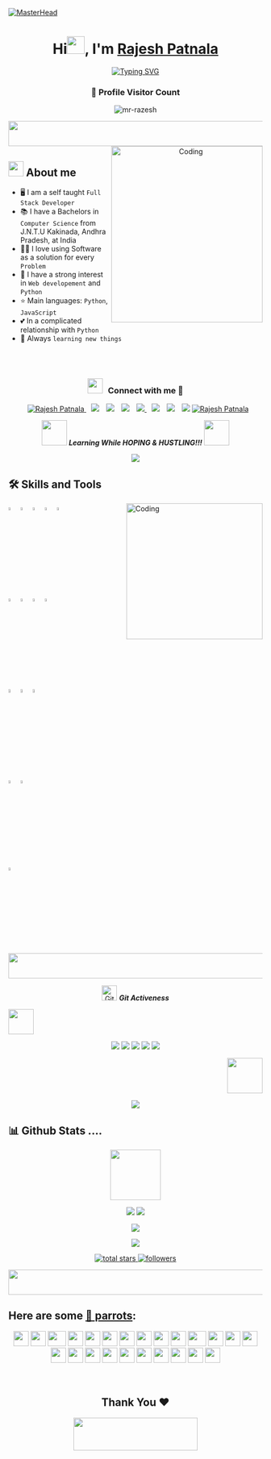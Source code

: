 [![MasterHead](https://i.postimg.cc/rF3v0tPw/banner.gif)](https://github.com/mr-razesh)
<!-- Heading Start-->

<!-- <h1 align="center">Hi <img src="https://media.giphy.com/media/hvRJCLFzcasrR4ia7z/giphy.gif" width="35">, I'm <a href="#" target="blank"> Rajesh Patnala </a> </h1>  -->
<h1 align="center">Hi<img src="https://media.giphy.com/media/hvRJCLFzcasrR4ia7z/giphy.gif" width="35">, I'm <a href="#" target="blank">Rajesh Patnala</a></h1>

<!-- Heading End-->

<!-- Typewritter Start-->

<!-- <p align="center">
  <a href="https://github.com/DenverCoder1/readme-typing-svg"><img src="https://readme-typing-svg.herokuapp.com?lines=Computer+Science+Student;Competitive+Programmer;Full+Stack+Developer;HTML%20|%20CSS%20|%20JAVA%20SCRIPT%20;Specialist%20on%20VS+Code;Always%20learning%20new%20things&center=true&width=500&height=50"></a>
</p>
-->
<!-- Typewritter End-->

<!-- Typewritter Start-->

<p align="center">
<a href="https://git.io/typing-svg"><img src="https://readme-typing-svg.demolab.com?font=Caveat&weight=600&size=45&duration=3500&pause=1200&center=true&vCenter=true&width=1080&height=100&color=FFD4B2&lines=Hi!%2C+I'm+Rajesh;I'm+a+Self+Taught+Full+Stack+Developer;Html%20|%20Css%20|%20JavaScript%20;Specialist%20on%20VS+Code;Always%20learning%20new%20things" alt="Typing SVG" /></a> </p>

<!-- Typewritter End-->

<div align=center>
  <h3><b>📍 Profile Visitor Count</b></h3>
</div>

<!-- retro visitor counter -->  
<p align="center"> <img src="https://komarev.com/ghpvc/?username=mr-razesh&label=Profile%20views&color=7743DB&style=flat" alt="mr-razesh"/></p>

<!-- GIF -->
<p  align="center">
<img src="https://i.imgur.com/dBaSKWF.gif" height="50" width="1000"> 

<!-- side gif -->
<img align="right" width=300px height=350 alt="Coding" src="https://i.postimg.cc/QtV1F97b/code.gif"/>

## <img src="https://user-images.githubusercontent.com/63050133/156777293-72a6e681-2582-4a9d-ad92-09d1181d47c7.gif" width="30px">  About me
- :desktop_computer: I am a self taught `Full Stack Developer`
- :books: I have a Bachelors in `Computer Science` from J.N.T.U Kakinada, Andhra Pradesh, at India
- :man_technologist: I love using Software as a solution for every `Problem`
- :pencil: I have a strong interest in `Web developement` and `Python`
- :star: Main languages: `Python`, `JavaScript`
- :two_hearts: In a complicated relationship with `Python`
- :crossed_fingers: Always `learning new things`
<br/>

<br/>
<h3 align="center" > <img src="https://media.giphy.com/media/iY8CRBdQXODJSCERIr/giphy.gif" width="30" height="30" style="margin-right: 10px;">Connect with me 🤝 </h3>

<p align="center">
<div align="center"  class="icons-social" style="margin-left: 10px;">
	<a href="###################################">
			<img border="0" alt="Rajesh Patnala" src="https://img.icons8.com/external-itim2101-lineal-color-itim2101/40/000000/external-resume-business-recruitment-itim2101-lineal-color-itim2101.png"/>
	</a>
        <a style="margin-left: 10px;"  target="_blank" href="https://www.linkedin.com/in/iam-rajesh-patnala">
			<img src="https://img.icons8.com/doodle/40/000000/linkedin--v2.png"></a>
        <a style="margin-left: 10px;" target="_blank" href="https://github.com/iam-rajesh-patnala">
			<img src="https://img.icons8.com/doodle/40/000000/github--v1.png"></a>
	<a style="margin-left: 10px;" target="_blank" href="https://stackoverflow.com/users/20645393/rajesh-patnala">
			<img src="https://img.icons8.com/external-tal-revivo-color-tal-revivo/40/000000/external-stack-overflow-is-a-question-and-answer-site-for-professional-logo-color-tal-revivo.png"></a>
	<a style="margin-left: 10px;" target="_blank" href="https://dev.to/iam_rajesh_patnala">				
			<img src="https://img.icons8.com/external-soft-fill-juicy-fish/40/null/external-developer-devops-soft-fill-soft-fill-juicy-fish-2.png"/>
        <a style="margin-left: 10px;" target="_blank" href="https://instagram.com/iam_rajesh_patnala">
			<img src="https://img.icons8.com/doodle/40/000000/instagram-new--v2.png"></a>
	<a style="margin-left: 10px;" target="_blank" href="https://twitter.com/rajesh__patnala">
			<img src="https://img.icons8.com/doodle/1x/twitter-squared--v2.png" ></a>
	<a style="margin-left: 10px;" target="_blank" href="https://www.youtube.com/channel/UCfnecICHhYkB3jTn4eAplEw">
			<img src="https://img.icons8.com/doodle/1x/youtube--v2.png" ></a>
	<a href="mailto:iamrajeshpatnala@gmail.com">
			<img border="0" alt="Rajesh Patnala" src="https://img.icons8.com/doodle/38/000000/gmail-new.png"/>
	</a>
</div>
</p>

<p align="center">
	<img src="https://media.giphy.com/media/VgCDAzcKvsR6OM0uWg/giphy.gif" width="50" /> <b><i>Learning While HOPING & HUSTLING!!!</i></b> <img src="https://media.giphy.com/media/7j2hfyeVcDtf2/giphy.gif" width="50" />
</p>

<!-- GIF -->
<p  align="center">
<img src="https://user-images.githubusercontent.com/73097560/115834477-dbab4500-a447-11eb-908a-139a6edaec5c.gif"/> 
	
<h2>🛠 Skills and Tools</h2>
<img align="right" width=270px height=270 alt="Coding" src="https://camo.githubusercontent.com/e3d1fea4eac3fce0a73c2e788d8dbcb42c28dea93c35b2eb1b014fc2c664e560/68747470733a2f2f6d656469612e67697068792e636f6d2f6d656469612f517670715443694563777476783677774a4b2f67697068792e676966"/>
  <p>
    <code><img width="4%" src="https://www.vectorlogo.zone/logos/python/python-icon.svg"></code>
    <code><img width="4%" src="https://www.vectorlogo.zone/logos/nodejs/nodejs-icon.svg"></code>
    <code><img width="4%" src="https://www.vectorlogo.zone/logos/reactjs/reactjs-icon.svg"></code>
    <code><img width="4%" src="https://www.vectorlogo.zone/logos/w3_html5/w3_html5-icon.svg"></code>
    <code><img width="4%" src="https://www.vectorlogo.zone/logos/w3_css/w3_css-icon.svg"></code>
    <br/>
    <br/>
    <code><img width="4%" src="https://upload.vectorlogo.zone/logos/javascript/images/239ec8a4-163e-4792-83b6-3f6d96911757.svg"></code>
    <code><img width="4%" src="https://www.vectorlogo.zone/logos/visualstudio_code/visualstudio_code-icon.svg"></code>
    <code><img width="4%" src="https://www.vectorlogo.zone/logos/mongodb/mongodb-icon.svg"></code>
    <code><img width="4%" src="https://www.vectorlogo.zone/logos/nodejs/nodejs-icon.svg"></code>
    <br/>
    <br/>
    <code><img width="4%" src="https://seeklogo.com/images/A/atom-logo-19BD90FF87-seeklogo.com.png"></code>
    <code><img width="4%" src="https://cdn.iconscout.com/icon/free/png-256/discord-4408614-3649972.png"></code>
    <code><img width="4%" src="https://upload.wikimedia.org/wikipedia/commons/thumb/a/af/Adobe_Photoshop_CC_icon.svg/640px-Adobe_Photoshop_CC_icon.svg.png"></code>
    <br/>
    <br/>
    <code><img width="4%" src="https://www.vectorlogo.zone/logos/amazon_aws/amazon_aws-icon.svg"></code>
    <code><img width="4%" src="https://www.vectorlogo.zone/logos/git-scm/git-scm-icon.svg"></code>
    <br/>
    <br/>
    <code><img width="4%" src="https://seeklogo.com/images/G/github-colored-logo-FDDF6EB1F0-seeklogo.com.png"></code>
  </p>
<!-- GIF -->
<p  align="center">
<img src="https://i.imgur.com/dBaSKWF.gif" height="50" width="1000">

	
	
<p align="center">
<img src="https://media.giphy.com/media/W5eoZHPpUx9sapR0eu/giphy.gif" width="30" alt="Git"/>&nbsp;<i><b>Git Activeness</b></i>
</p>

<!-- pencil -->
<p align="left">
<img src="https://c.tenor.com/XSbD902n1fwAAAAi/rennen-fast.gif" width="50">

<p align="center">
<img src="http://github-profile-summary-cards.vercel.app/api/cards/profile-details?username=iam-rajesh-patnala&theme=tokyonight">
<img src="http://github-profile-summary-cards.vercel.app/api/cards/repos-per-language?username=iam-rajesh-patnala&theme=tokyonight">
<img src="http://github-profile-summary-cards.vercel.app/api/cards/most-commit-language?username=iam-rajesh-patnala&theme=tokyonight">
<img src="http://github-profile-summary-cards.vercel.app/api/cards/stats?username=iam-rajesh-patnala&theme=tokyonight">
<img src="http://github-profile-summary-cards.vercel.app/api/cards/productive-time?username=iam-rajesh-patnala&theme=tokyonight&utcOffset=8">
</p>

<!-- star -->
<p align="right">
<img src="https://c.tenor.com/SOVMSXmWB1kAAAAi/tony-star-jumping.gif" width="70">
	
<!--📏LINE-->
<p align="center">
<img src="https://user-images.githubusercontent.com/73097560/115834477-dbab4500-a447-11eb-908a-139a6edaec5c.gif"/> 
	
<h2> 📊 Github Stats ....</h2>
<p align="center">
<img src="https://media.giphy.com/media/WUlplcMpOCEmTGBtBW/giphy.gif"  width="100">
<!--📊STATSGRAPH / 🌐WEBSITE: https://github.com/anuraghazra/github-readme-stats -->
<p align="center">
<img src="https://github-readme-stats.vercel.app/api?username=iam-rajesh-patnala&show_icons=true&theme=merko">
<img src="https://github-readme-streak-stats.herokuapp.com?user=iam-rajesh-patnala&theme=merko&date_format=M%20j%5B%2C%20Y%5D">
<!--📙LANGUAGES / 🌐WEBSITE: https://github.com/anuraghazra/github-readme-stats -->
<p align="center">
<img src="https://github-readme-stats.vercel.app/api/top-langs/?username=iam-rajesh-patnala&layout=compact&theme=merko">

	
<!--👨‍💻STACKOVERFLOW / 🌐WEBSITE: https://github.com/omidnikrah/github-readme-stackoverflow -->
<p align="center">
<a href="https://stackoverflow.com/users/20645393/rajesh-patnala"><img src="https://github-readme-stackoverflow.vercel.app/?userID=20645393&theme=dark">
	
<!--📛BADGES / 🌐WEBSITE: https://github.com/DenverCoder1/custom-icon-badges -->
<p align="center">
  <a href="https://github.com/iam-rajesh-patnala?tab=repositories&sort=iam-rajesh-patnala">
    <img alt="total stars" title="Total stars on GitHub" src="https://custom-icon-badges.herokuapp.com/badge/dynamic/json?logo=star&color=55960c&labelColor=488207&label=Stars&style=for-the-badge&query=%24.stars&url=https://api.github-star-counter.workers.dev/user/iam-rajesh-patnala"/></a><a href="https://github.com/iam-rajesh-patnala?tab=followers"><a href="https://github.com/iam-rajesh-patnala?tab=followers">
    <img alt="followers" title="Follow me on Github" src="https://custom-icon-badges.herokuapp.com/github/followers/iam-rajesh-patnala?color=23960c&labelColor=188207&style=for-the-badge&logo=person-add&label=Followers&logoColor=white"/></a>
	
<!--📏LINE-->
<p align="center">
<img src="https://i.imgur.com/dBaSKWF.gif" height="50" width="1000"> 

## Here are some [🦜 parrots](https://cultofthepartyparrot.com):

<div align="center">
    <img src="https://cultofthepartyparrot.com/parrots/hd/githubparrot.gif" width="30" height="30"/>
    <img src="https://cultofthepartyparrot.com/flags/hd/indiaparrot.gif" width="30" height="30"/>
    <img src="https://cultofthepartyparrot.com/parrots/asyncparrot.gif" width="36" height="30"/>
    <img src="https://cultofthepartyparrot.com/parrots/exceptionallyfastparrot.gif" width="30" height="30"/>
    <img src="https://cultofthepartyparrot.com/parrots/hd/60fpsparrot.gif" width="30" height="30"/>
    <img src="https://cultofthepartyparrot.com/parrots/hd/jumpingparrot.gif" width="30" height="30"/>
    <img src="https://cultofthepartyparrot.com/parrots/hd/opensourceparrot.gif" width="30" height="30"/>
    <img src="https://cultofthepartyparrot.com/parrots/hd/dealwithitnowparrot.gif" width="30" height="30"/>
    <img src="https://cultofthepartyparrot.com/parrots/hd/hypnoparrotlight.gif" width="30" height="30"/>
    <img src="https://cultofthepartyparrot.com/parrots/databaseparrot.gif" width="30" height="30"/>
    <img src="https://cultofthepartyparrot.com/parrots/fixparrot.gif" width="36" height="30"/>
    <img src="https://cultofthepartyparrot.com/parrots/hd/laptop_parrot.gif" width="30" height="30"/>
    <img src="https://cultofthepartyparrot.com/parrots/hd/spinningparrot.gif" width="30" height="30"/>
    <img src="https://cultofthepartyparrot.com/parrots/hd/levitationparrot.gif" width="30" height="30"/>
    <img src="https://cultofthepartyparrot.com/parrots/hd/meldparrot.gif" width="30" height="30"/>
    <img src="https://cultofthepartyparrot.com/parrots/slomoparrot.gif" width="30" height="30"/>
    <img src="https://cultofthepartyparrot.com/parrots/hd/moonwalkingparrot.gif" width="30" height="30"/>
    <img src="https://cultofthepartyparrot.com/parrots/hd/stableparrot.gif" width="30" height="30"/>
    <img src="https://cultofthepartyparrot.com/parrots/hd/scienceparrot.gif" width="30" height="30"/>
    <img src="https://cultofthepartyparrot.com/parrots/hd/pirateparrot.gif" width="30" height="30"/>
    <img src="https://cultofthepartyparrot.com/parrots/hd/footballparrot.gif" width="30" height="30"/>
    <img src="https://cultofthepartyparrot.com/parrots/hd/illuminatiparrot.gif" width="30" height="30"/>
    <img src="https://cultofthepartyparrot.com/parrots/hd/hypnoparrotdark.gif" width="30" height="30"/>
    <img src="https://cultofthepartyparrot.com/parrots/hd/mustacheparrot.gif" width="30" height="30"/>
</div>

<br>
<br>

<h2 align='center'>Thank You ❤</h2>
<p align="center">
  <img src="https://media.giphy.com/media/jpVnC65DmYeyRL4LHS/giphy.gif" width="70%" height="65px">
</p>	
